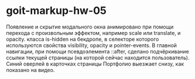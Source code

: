 # goit-markup-hw-05

Появление и скрытие модального окна анимировано при помощи перехода с произвольным эффектом,
например scale или translate, и opacity. класса is-hidden на бекдропе, в селекторе которого
используются свойства visibility, opacity и pointer-events. В главной навигации, при помощи
псевдоэлемента ::after, сделано подчёркивание ссылки текущей страницы (на которой сейчас находится
пользователь). Синий оверлей в карточках страницы Портфолио выезжает снизу, как показано на видео.
